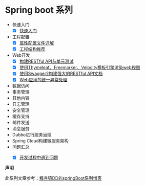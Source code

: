 # Spring boot 系列

* 快速入门
    + [x] [快速入门](Doc/01.quick-start.md)
* 工程配置
    + [x] [属性配置文件详解](Doc/02.properties-config.md)
    + [x] [工程结构推荐](Doc/02.project-structure.md)
* Web开发
    + [x] [构建RESTful API与单元测试](Doc/03.RestFull-api.md)
    + [x] [使用Thymeleaf、Freemarker、Velocity模板引擎渲染web视图](Doc/03.simple-web.md)
    + [x] [使用Swagger2构建强大的RESTful API文档](Doc/03.swagger2-api.md)
    + [x] [Web应用的统一异常处理](Doc/03.exception-handler.md)
* 数据访问
* 事务管理
* 其他内容
* 日志管理
* 安全管理
* 缓存支持
* 邮件发送
* 消息服务
* Dubbo进行服务治理
* Spring Cloud构建微服务架构
* 问题汇总
    + [x] [开发过程中遇到问题](Doc/00.Q&A.md)





**声明**

此系列文章参考：[程序猿DD的springBoot系列博客](http://blog.didispace.com/springbootweb/)